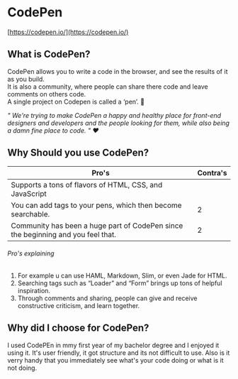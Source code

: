 # CodePen
[https://codepen.io/](https://codepen.io/)

## What is CodePen? 

CodePen allows you to write a code in the browser, and see the results of it as you build.  
It is also a community, where people can share there code and leave comments on others code.  
A single project on Codepen is called a ‘pen’. :memo:

*" We're trying to make CodePen a happy and healthy place for front-end designers and developers and the people looking for them, while also being a damn fine place to code. " :heart:*

## Why Should you use CodePen?

Pro's | Contra's 
--- | --- 
Supports a tons of flavors of HTML, CSS, and JavaScript|  
You can add tags to your pens, which then become searchable. | 2 
Community has been a huge part of CodePen since the beginning and you feel that. | 2 

###### Pro's explaining
1. For example u can use HAML, Markdown, Slim, or even Jade for HTML.
2. Searching tags such as “Loader” and “Form” brings up tons of helpful inspiration. 
3. Through comments and sharing, people can give and receive constructive criticism, and learn together.

## Why did I choose for CodePen?

I used CodePEn in mmy first year of my bachelor degree and I enjoyed it using it. It's user friendly, it got structure and its not difficult to use. Also is it verry handy that you immediately see what's your code doing or what is it not doing. 
